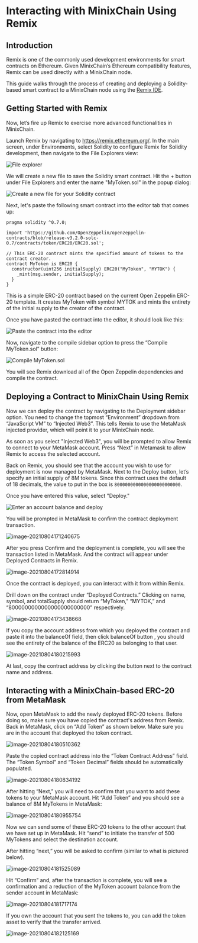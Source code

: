 # Interacting with MinixChain Using Remix

## Introduction

Remix is one of the commonly used development environments for smart contracts on Ethereum. Given MinixChain’s Ethereum compatibility features, Remix can be used directly with a MinixChain  node.

This guide walks through the process of creating and deploying a Solidity-based smart contract to a MinixChain  node using the [Remix IDE](https://remix.ethereum.org/).

## Getting Started with Remix

Now, let’s fire up Remix to exercise more advanced functionalities in MinixChain.

Launch Remix by navigating to https://remix.ethereum.org/. In the main screen, under Environments, select Solidity to configure Remix for Solidity development, then navigate to the File Explorers view:

![File explorer](using-remix-3.png)



We will create a new file to save the Solidity smart contract. Hit the + button under File Explorers and enter the name "MyToken.sol" in the popup dialog:

![Create a new file for your Solidity contract](images/using-remix-4.png)

Next, let's paste the following smart contract into the editor tab that comes up:

```
pragma solidity ^0.7.0;

import 'https://github.com/OpenZeppelin/openzeppelin-contracts/blob/release-v3.2.0-solc-0.7/contracts/token/ERC20/ERC20.sol';

// This ERC-20 contract mints the specified amount of tokens to the contract creator.
contract MyToken is ERC20 {
  constructor(uint256 initialSupply) ERC20("MyToken", "MYTOK") {
    _mint(msg.sender, initialSupply);
  }
}
```

This is a simple ERC-20 contract based on the current Open Zeppelin ERC-20 template. It creates MyToken with symbol MYTOK and mints the entirety of the initial supply to the creator of the contract.

Once you have pasted the contract into the editor, it should look like this:

![Paste the contract into the editor](images/using-remix-5.png)

Now, navigate to the compile sidebar option to press the “Compile MyToken.sol” button:

![Compile MyToken.sol](images/using-remix-6.png)

You will see Remix download all of the Open Zeppelin dependencies and compile the contract.

## Deploying a Contract to MinixChain Using Remix

Now we can deploy the contract by navigating to the Deployment sidebar option. You need to change the topmost “Environment” dropdown from “JavaScript VM” to “Injected Web3”.  This tells Remix to use the MetaMask injected provider, which will point it to your MinixChain  node.

As soon as you select "Injected Web3", you will be prompted to allow Remix to connect to your MetaMask account. Press “Next” in Metamask to allow Remix to access the selected account.

Back on Remix, you should see that the account you wish to use for deployment is now managed by MetaMask. Next to the Deploy button, let’s specify an initial supply of 8M tokens. Since this contract uses the default of 18 decimals, the value to put in the box is `8000000000000000000000000`.

Once you have entered this value, select "Deploy."

![Enter an account balance and deploy](images/using-remix-8.png)

You will be prompted in MetaMask to confirm the contract deployment transaction.

![image-20210804171240675](images/image-20210804171240675.png)

After you press Confirm and the deployment is complete, you will see the transaction listed in MetaMask. And the contract will appear under Deployed Contracts in Remix.

![image-20210804172814914](images/image-20210804172814914.png)

Once the contract is deployed, you can interact with it from within Remix.

Drill down on the contract under “Deployed Contracts.” Clicking on name, symbol, and totalSupply should return “MyToken,” “MYTOK,” and “8000000000000000000000000” respectively.

![image-20210804173438668](images/image-20210804173438668.png)

 If you copy the account address from which you deployed the contract and paste it into the balanceOf field, then click balanceOf button , you should see the entirety of the balance of the ERC20 as belonging to that user. 

![image-20210804180215993](images/image-20210804180215993.png)



At last, copy the contract address by clicking the button next to the contract name and address.

## Interacting with a MinixChain-based ERC-20 from MetaMask

Now, open MetaMask to add the newly deployed ERC-20 tokens. Before doing so, make sure you have copied the contract's address from Remix. Back in MetaMask, click on “Add Token” as shown below. Make sure you are in the account that deployed the token contract.

![image-20210804180510362](images/image-20210804180510362.png)

Paste the copied contract address into the “Token Contract Address” field. The “Token Symbol” and “Token Decimal” fields should be automatically populated.

![image-20210804180834192](images/image-20210804180834192.png)

After hitting “Next,” you will need to confirm that you want to add these tokens to your MetaMask account. Hit “Add Token” and you should see a balance of 8M MyTokens in MetaMask:

![image-20210804180955754](images/image-20210804180955754.png)

Now we can send some of these ERC-20 tokens to the other account that we have set up in MetaMask. Hit “send” to initiate the transfer of 500 MyTokens and select the destination account.

After hitting “next,” you will be asked to confirm (similar to what is pictured below).

![image-20210804181525089](images/image-20210804181525089.png)

Hit “Confirm” and, after the transaction is complete, you will see a confirmation and a reduction of the MyToken account balance from the sender account in MetaMask:

![image-20210804181717174](images/image-20210804181717174.png)

If you own the account that you sent the tokens to, you can add the token asset to verify that the transfer arrived.

![image-20210804182125169](images/image-20210804182125169.png)
